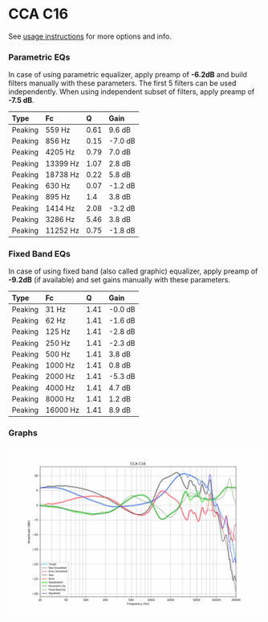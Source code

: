 # CCA C16
See [usage instructions](https://github.com/jaakkopasanen/AutoEq#usage) for more options and info.

### Parametric EQs
In case of using parametric equalizer, apply preamp of **-6.2dB** and build filters manually
with these parameters. The first 5 filters can be used independently.
When using independent subset of filters, apply preamp of **-7.5 dB**.

| Type    | Fc       |    Q | Gain    |
|:--------|:---------|:-----|:--------|
| Peaking | 559 Hz   | 0.61 | 9.6 dB  |
| Peaking | 856 Hz   | 0.15 | -7.0 dB |
| Peaking | 4205 Hz  | 0.79 | 7.0 dB  |
| Peaking | 13399 Hz | 1.07 | 2.8 dB  |
| Peaking | 18738 Hz | 0.22 | 5.8 dB  |
| Peaking | 630 Hz   | 0.07 | -1.2 dB |
| Peaking | 895 Hz   | 1.4  | 3.8 dB  |
| Peaking | 1414 Hz  | 2.08 | -3.2 dB |
| Peaking | 3286 Hz  | 5.46 | 3.8 dB  |
| Peaking | 11252 Hz | 0.75 | -1.8 dB |

### Fixed Band EQs
In case of using fixed band (also called graphic) equalizer, apply preamp of **-9.2dB**
(if available) and set gains manually with these parameters.

| Type    | Fc       |    Q | Gain    |
|:--------|:---------|:-----|:--------|
| Peaking | 31 Hz    | 1.41 | -0.0 dB |
| Peaking | 62 Hz    | 1.41 | -1.6 dB |
| Peaking | 125 Hz   | 1.41 | -2.8 dB |
| Peaking | 250 Hz   | 1.41 | -2.3 dB |
| Peaking | 500 Hz   | 1.41 | 3.8 dB  |
| Peaking | 1000 Hz  | 1.41 | 0.8 dB  |
| Peaking | 2000 Hz  | 1.41 | -5.3 dB |
| Peaking | 4000 Hz  | 1.41 | 4.7 dB  |
| Peaking | 8000 Hz  | 1.41 | 1.2 dB  |
| Peaking | 16000 Hz | 1.41 | 8.9 dB  |

### Graphs
![](./CCA%20C16.png)